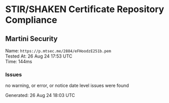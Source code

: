 # STIR/SHAKEN Certificate Repository Compliance

## Martini Security

Name: `https://p.mtsec.me/2884/eFHoodzE251b.pem`\
Tested At: 26 Aug 24 17:53 UTC\
Time: 144ms

### Issues

no warning, or error, or notice date level issues were found

Generated: 26 Aug 24 18:03 UTC